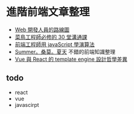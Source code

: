 # 進階前端文章整理

* [Web 開發人員的路線圖](https://github.com/goodjack/developer-roadmap-chinese)
* [菜鳥工程師必修的 30 堂溝通課](https://ithelp.ithome.com.tw/users/20040221/ironman/2236)
* [前端工程師用 javaScript 學演算法 ](https://ithelp.ithome.com.tw/users/20106426/ironman/2136)
* [Summer。桑莫。夏天](https://cythilya.github.io/archieve/) 不錯的前端知識整理
* [Vue 與 React 的 template engine 設計哲學差異](https://devs.tw/post/368)

## todo
* react
* vue
* javascirpt
